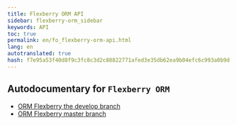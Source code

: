 ```yaml
--- 
title: Flexberry ORM API 
sidebar: flexberry-orm_sidebar 
keywords: API 
toc: true 
permalink: en/fo_flexberry-orm-api.html 
lang: en 
autotranslated: true 
hash: f7e95a53f40d8f9c3fc8c3d2c88822771afed3e35db62ea9b04efc6c993a0b9d 
--- 
```


## Autodocumentary for `Flexberry ORM` 

* [ORM Flexberry the develop branch](https://flexberry.github.io/NewPlatform.Flexberry.ORM/autodoc/develop/) 
* [ORM Flexberry master branch](https://flexberry.github.io/NewPlatform.Flexberry.ORM/autodoc/master/) 



